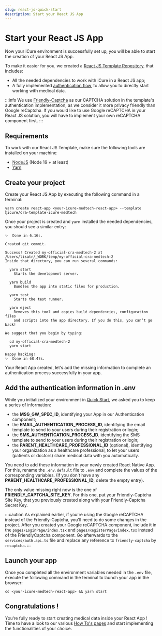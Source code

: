 ```yaml
---
slug: react-js-quick-start
description: Start your React JS App
---
```


# Start your React JS App
Now your iCure environment is successfully set up, you will be able to start the creation of your React JS App. 

To make it easier for you, we created a [React JS Template Repository](https://github.com/icure/icure-medical-device-react-js-boilerplate-app-template), that includes: 
- All the needed dependencies to work with iCure in a React JS app;
- A fully implemented [authentication flow](https://docs.icure.com/sdks/how-to/how-to-authenticate-a-user/how-to-authenticate-a-user), to allow you to directly start working with medical data. 

:::info
We use [Friendly-Captcha](https://friendlycaptcha.com/) as our CAPTCHA solution in the template's authentication implementation, as we consider it more privacy friendly than Google reCaptcha. If you would like to use Google reCAPTCHA in your React JS solution, you will have to implement your own reCAPTCHA component first. 
:::

## Requirements
To work with our React JS Template, make sure the following tools are installed on your machine: 
- [NodeJS](https://nodejs.org/en) (Node 16 + at least)
- [Yarn](https://yarnpkg.com/getting-started/install)

## Create your project
Create your React JS App by executing the following command in a terminal: 
```
yarn create react-app <your-icure-medtech-react-app> --template @icure/cra-template-icure-medtech
```

Once your project is created and `yarn` installed the needed dependencies, you should see a similar entry: 
```
✨  Done in 6.16s.

Created git commit.

Success! Created my-official-cra-medtech-2 at /Users/lisatr/_WORK/temp/my-official-cra-medtech-2
Inside that directory, you can run several commands:

  yarn start
    Starts the development server.

  yarn build
    Bundles the app into static files for production.

  yarn test
    Starts the test runner.

  yarn eject
    Removes this tool and copies build dependencies, configuration files
    and scripts into the app directory. If you do this, you can’t go back!

We suggest that you begin by typing:

  cd my-official-cra-medtech-2
  yarn start

Happy hacking!
✨  Done in 68.47s.
```

Your React App created, let's add the missing information to complete an authentication process successfully in your app. 

## Add the authentication information in .env
While you initialized your environment in [Quick Start](./index.md), we asked you to keep a series of information: 
- the **MSG_GW_SPEC_ID**, identifying your App in our Authentication component; 
- the **EMAIL_AUTHENTICATION_PROCESS_ID**, identifying the email template to send to your users during their registration or login;
- the **SMS_AUTHENTICATION_PROCESS_ID**, identifying the SMS template to send to your users during their registration or login;
- the **PARENT_HEALTHCARE_PROFESSIONAL_ID** (optional), identifying your organization as a healthcare professional, to let your users (patients or doctors) share medical data with you automatically. 

You need to add these information in your newly created React Native App. 
For  this, rename the `.env.default` file to  `.env` and complete the values of the corresponding variables. (If you don't have any **PARENT_HEALTHCARE_PROFESSIONAL_ID**, delete the empty entry). 

The only value missing right now is the one of **FRIENDLY_CAPTCHA_SITE_KEY**. For this one, put your Friendly-Captcha Site Key, that you previously created along with your Friendly-Captcha Secret Key. 

:::caution
As explained earlier, if you're using the Google reCAPTCHA instead of the Friendly-Captcha, you'll need to do some changes in the project. 
After you created your Google reCAPTCHA component, include it in the `pages/LoginPage/index.tsx` and `pages/RegisterPage/index.tsx` instead of the FriendlyCaptcha component. Go afterwards to the `services/auth.api.ts` file and replace any reference to `friendly-captcha` by `recaptcha`. 
:::


## Launch your app
Once you completed all the environment variables needed in the `.env` file, execute the following command in the terminal to launch your app in the browser: 
```
cd <your-icure-medtech-react-app> && yarn start
```


## Congratulations !
You're fully ready to start creating medical data inside your React App ! Time to have a look to our various [How To's pages](../how-to/index) and start implementing the functionalities of your choice. 